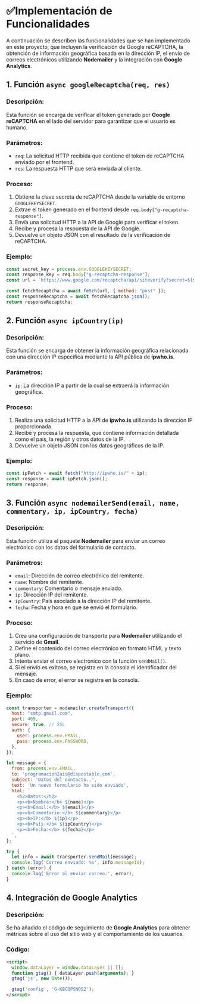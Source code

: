 # ✅Implementación de Funcionalidades

A continuación se describen las funcionalidades que se han implementado en este proyecto, que incluyen la verificación de Google reCAPTCHA, la obtención de información geográfica basada en la dirección IP, el envío de correos electrónicos utilizando **Nodemailer** y la integración con **Google Analytics**.

## 1. Función `async googleRecaptcha(req, res)`

### Descripción:
Esta función se encarga de verificar el token generado por **Google reCAPTCHA** en el lado del servidor para garantizar que el usuario es humano.

### Parámetros:
- `req`: La solicitud HTTP recibida que contiene el token de reCAPTCHA enviado por el frontend.
- `res`: La respuesta HTTP que será enviada al cliente.

### Proceso:
1. Obtiene la clave secreta de reCAPTCHA desde la variable de entorno `GOOGLEKEYSECRET`.
2. Extrae el token generado en el frontend desde `req.body["g-recaptcha-response"]`.
3. Envía una solicitud HTTP a la API de Google para verificar el token.
4. Recibe y procesa la respuesta de la API de Google.
5. Devuelve un objeto JSON con el resultado de la verificación de reCAPTCHA.

### Ejemplo:
```js
const secret_key = process.env.GOOGLEKEYSECRET;
const response_key = req.body["g-recaptcha-response"];
const url = `https://www.google.com/recaptcha/api/siteverify?secret=${secret_key}&response=${response_key}`;

const fetchRecaptcha = await fetch(url, { method: "post" });
const responseRecaptcha = await fetchRecaptcha.json();
return responseRecaptcha;
```
## 2. Función `async ipCountry(ip)`

### Descripción:
Esta función se encarga de obtener la información geográfica relacionada con una dirección IP específica mediante la API pública de **ipwho.is**.

### Parámetros:
- `ip`: La dirección IP a partir de la cual se extraerá la información geográfica.

### Proceso:
1. Realiza una solicitud HTTP a la API de **ipwho.is** utilizando la dirección IP proporcionada.
2. Recibe y procesa la respuesta, que contiene información detallada como el país, la región y otros datos de la IP.
3. Devuelve un objeto JSON con los datos geográficos de la IP.

### Ejemplo:
```js
const ipFetch = await fetch("http://ipwho.is/" + ip);
const response = await ipFetch.json();
return response;
```

## 3. Función `async nodemailerSend(email, name, commentary, ip, ipCountry, fecha)`

### Descripción:
Esta función utiliza el paquete **Nodemailer** para enviar un correo electrónico con los datos del formulario de contacto.

### Parámetros:
- `email`: Dirección de correo electrónico del remitente.
- `name`: Nombre del remitente.
- `commentary`: Comentario o mensaje enviado.
- `ip`: Dirección IP del remitente.
- `ipCountry`: País asociado a la dirección IP del remitente.
- `fecha`: Fecha y hora en que se envió el formulario.

### Proceso:
1. Crea una configuración de transporte para **Nodemailer** utilizando el servicio de **Gmail**.
2. Define el contenido del correo electrónico en formato HTML y texto plano.
3. Intenta enviar el correo electrónico con la función `sendMail()`.
4. Si el envío es exitoso, se registra en la consola el identificador del mensaje.
5. En caso de error, el error se registra en la consola.

### Ejemplo:
```js
const transporter = nodemailer.createTransport({
  host: "smtp.gmail.com",
  port: 465,
  secure: true, // SSL
  auth: {
    user: process.env.EMAIL,
    pass: process.env.PASSWORD,
  },
});

let message = {
  from: process.env.EMAIL,
  to: 'programacion2ais@dispostable.com',
  subject: 'Datos del contacto..',
  text: 'Un nuevo formulario ha sido enviado',
  html: `
    <h2>Datos:</h2>
    <p><b>Nombre:</b> ${name}</p>
    <p><b>Email:</b> ${email}</p>
    <p><b>Comentario:</b> ${commentary}</p>
    <p><b>IP:</b> ${ip}</p>
    <p><b>País:</b> ${ipCountry}</p>
    <p><b>Fecha:</b> ${fecha}</p>
  `,
};

try {
  let info = await transporter.sendMail(message);
  console.log('Correo enviado: %s', info.messageId);
} catch (error) {
  console.log('Error al enviar correo:', error);
}
```

## 4. Integración de Google Analytics

### Descripción:
Se ha añadido el código de seguimiento de **Google Analytics** para obtener métricas sobre el uso del sitio web y el comportamiento de los usuarios.

### Código:
```html
<script>
  window.dataLayer = window.dataLayer || [];
  function gtag() { dataLayer.push(arguments); }
  gtag('js', new Date());

  gtag('config', 'G-KBCQPSN0S2');
</script>
```